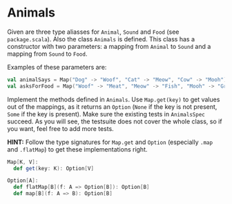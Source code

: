 Animals
=======

Given are three type aliasses for `Animal`, `Sound` and `Food` (see `package.scala`). Also the 
class `Animals` is defined. This class has a constructor with two parameters: a mapping from `Animal` 
to `Sound` and a mapping from `Sound` to `Food`.

Examples of these parameters are:
```scala
val animalSays = Map("Dog" -> "Woof", "Cat" -> "Meow", "Cow" -> "Mooh")
val asksForFood = Map("Woof" -> "Meat", "Meow" -> "Fish", "Mooh" -> "Grass")
```

Implement the methods defined in `Animals`. Use `Map.get(key)` to get values out of the mappings, as 
it returns an `Option` (`None` if the key is not present, `Some` if the key is present). Make sure the 
existing tests in `AnimalsSpec` succeed. As you will see, the testsuite does not cover the whole class, 
so if you want, feel free to add more tests.

**HINT:** Follow the type signatures for `Map.get` and `Option` (especially `.map` and `.flatMap`) 
to get these implementations right.

```scala
Map[K, V]:
  def get(key: K): Option[V]

Option[A]:
  def flatMap[B](f: A => Option[B]): Option[B]
  def map[B](f: A => B): Option[B]
```
